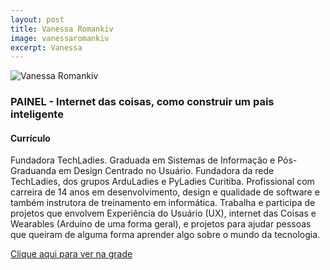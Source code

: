 ```yaml
---
layout: post
title: Vanessa Romankiv
image: vanessaromankiv
excerpt: Vanessa
---
```


![Vanessa Romankiv](https://user-images.githubusercontent.com/24393164/29941154-fb82d090-8e67-11e7-827d-ded5408b23fc.jpg)

### PAINEL - Internet das coisas, como construir um pais inteligente

#### Currículo

Fundadora TechLadies. Graduada em Sistemas de Informação e Pós-Graduanda em Design Centrado no Usuário. Fundadora da rede TechLadies, dos grupos ArduLadies e PyLadies Curitiba. Profissional com carreira de 14 anos em desenvolvimento, design e qualidade de software e também instrutora de treinamento em informática. Trabalha e participa de projetos que envolvem Experiência do Usuário (UX), internet das Coisas e Wearables (Arduíno de uma forma geral), e projetos para ajudar pessoas que queiram de alguma forma aprender algo sobre o mundo da tecnologia.

[Clique aqui para ver na grade](https://ftsl.websiteseguro.com/ftsl9/grade/detail.html?t=1504207450368&id=&type=1&pid=289&day=2)
